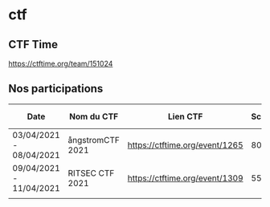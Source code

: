 # ctf
## CTF Time
https://ctftime.org/team/151024

## Nos participations

| Date | Nom du CTF        | Lien CTF |Score| Classement | Liens Writeups |
|------|-------------------|----------|-----|------------|----------------|
|03/04/2021 - 08/04/2021| ångstromCTF 2021 | https://ctftime.org/event/1265 |800|296 / 1502|
 |09/04/2021 - 11/04/2021|RITSEC CTF 2021|https://ctftime.org/event/1309 |5585| 26/723|[RITSEC 2021](RITSEC2021/)
|      |                   |          |            |                |
